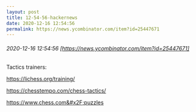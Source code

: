 ```yaml
---
layout: post
title: 12-54-56-hackernews
date: 2020-12-16 12:54:56
permalink: https://news.ycombinator.com/item?id=25447671
---
```


###### 2020-12-16 12:54:56 [https://news.ycombinator.com/item?id=25447671]
Tactics trainers:<p><a href="https:&#x2F;&#x2F;lichess.org&#x2F;training&#x2F;" rel="nofollow">https:&#x2F;&#x2F;lichess.org&#x2F;training&#x2F;</a><p><a href="https:&#x2F;&#x2F;chesstempo.com&#x2F;chess-tactics&#x2F;" rel="nofollow">https:&#x2F;&#x2F;chesstempo.com&#x2F;chess-tactics&#x2F;</a><p><a href="https:&#x2F;&#x2F;www.chess.com&#x2F;puzzles" rel="nofollow">https:&#x2F;&#x2F;www.chess.com&#x2F;puzzles</a>
